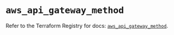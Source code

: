 # `aws_api_gateway_method`

Refer to the Terraform Registry for docs: [`aws_api_gateway_method`](https://registry.terraform.io/providers/hashicorp/aws/5.53.0/docs/resources/api_gateway_method).
